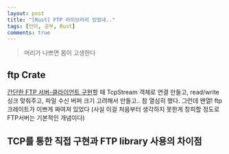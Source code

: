```yaml
---
layout: post
title: "[Rust] FTP 라이브러리 있었네.."
tags: [언어, 공부, Rust]
comments: true
---
```


> 머리가 나쁘면 몸이 고생한다  

## ftp Crate  
[간단한 FTP 서버-클라이언트 구현](https://sihyungyou.github.io/FTPwRust/)할 때 TcpStream 객체로 연결 만들고, read/write 싱크 맞춰주고, 파일 수신 버퍼 크기 고려해서 만들고.. 참 열심히 했다. 그런데 왠열! ftp 크레이트가 이쁘게 짜여져 있었다 (사실 이걸 처음부터 생각하지 못한게 창피할 정도로 FTP서버는 기본적인 개념이다)  

## TCP를 통한 직접 구현과 FTP library 사용의 차이점  
